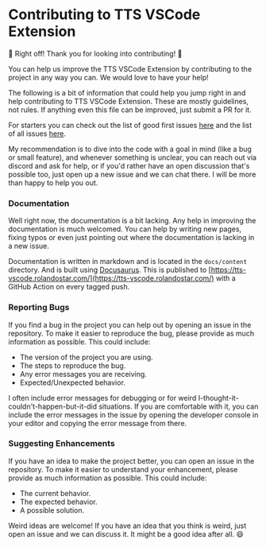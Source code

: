 # Contributing to TTS VSCode Extension

🎉 Right off! Thank you for looking into contributing! 🎉

You can help us improve the TTS VSCode Extension by contributing to the project in any way you can. We would love to have your help!

The following is a bit of information that could help you jump right in and help contributing to TTS VSCode Extension. These are mostly guidelines, not rules. If anything even this file can be improved, just submit a PR for it.

For starters you can check out the list of good first issues [here](https://github.com/rolandostar/tabletopsimulator-lua-vscode/contribute) and the list of all issues [here](https://github.com/rolandostar/tabletopsimulator-lua-vscode/issues).

My recommendation is to dive into the code with a goal in mind (like a bug or small feature), and whenever something is unclear, you can reach out via discord and ask for help, or if you'd rather have an open discussion that's possible too, just open up a new issue and we can chat there. I will be more than happy to help you out.

### Documentation

Well right now, the documentation is a bit lacking. Any help in improving the documentation is much welcomed. You can help by writing new pages, fixing typos or even just pointing out where the documentation is lacking in a new issue.

Documentation is written in markdown and is located in the `docs/content` directory. And is built using [Docusaurus](https://docusaurus.io/). This is published to [https://tts-vscode.rolandostar.com/](https://tts-vscode.rolandostar.com/) with a GitHub Action on every tagged push.

### Reporting Bugs

If you find a bug in the project you can help out by opening an issue in the repository. To make it easier to reproduce the bug, please provide as much information as possible. This could include:
 - The version of the project you are using.
 - The steps to reproduce the bug.
 - Any error messages you are receiving.
 - Expected/Unexpected behavior.

I often include error messages for debugging or for weird I-thought-it-couldn't-happen-but-it-did situations. If you are comfortable with it, you can include the error messages in the issue by opening the developer console in your editor and copying the error message from there.

### Suggesting Enhancements

If you have an idea to make the project better, you can open an issue in the repository. To make it easier to understand your enhancement, please provide as much information as possible. This could include:
 - The current behavior.
 - The expected behavior.
 - A possible solution.

Weird ideas are welcome! If you have an idea that you think is weird, just open an issue and we can discuss it. It might be a good idea after all. 😄

